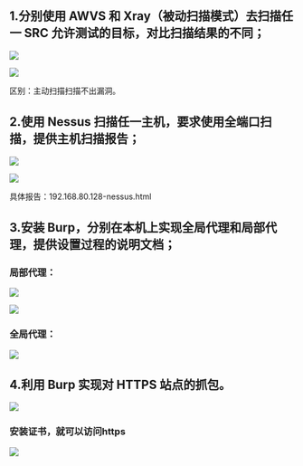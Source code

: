 ## 1.分别使用 AWVS 和 Xray（被动扫描模式）去扫描任一 SRC 允许测试的目标，对比扫描结果的不同；

![](C:\Users\user\AppData\Roaming\marktext\images\2023-09-05-14-21-16-1693894871836.png)

![](C:\Users\user\AppData\Roaming\marktext\images\2023-09-05-14-22-01-image.png)

区别：主动扫描扫描不出漏洞。

## 2.使用 Nessus 扫描任一主机，要求使用全端口扫描，提供主机扫描报告；

![](C:\Users\user\AppData\Roaming\marktext\images\2023-09-05-14-22-51-48fcb2be5b5027e7513c78e6f9e0ea05.png)

![](C:\Users\user\AppData\Roaming\marktext\images\2023-09-05-14-23-07-a6b73a4bd916361207f481d0e99eeedd.png)

具体报告：192.168.80.128-nessus.html

## 3.安装 Burp，分别在本机上实现全局代理和局部代理，提供设置过程的说明文档；

### 局部代理：

![](C:\Users\user\AppData\Roaming\marktext\images\2023-09-05-14-26-03-b5cfc2083b02a8508f5082f87272bc3a.png)

![](C:\Users\user\AppData\Roaming\marktext\images\2023-09-05-14-26-16-681298cb8bb78ee3e705734e520a3457.png)

### 全局代理：

![](C:\Users\user\AppData\Roaming\marktext\images\2023-09-05-14-26-23-bc3d991f66721ae3ceda350acea65efd.png)

## 4.利用 Burp 实现对 HTTPS 站点的抓包。

![](C:\Users\user\AppData\Roaming\marktext\images\2023-09-05-14-26-32-941c67257fe95cb97239c37777b9976e.png)

### 安装证书，就可以访问https

![](C:\Users\user\AppData\Roaming\marktext\images\2023-09-05-14-27-16-03e82b32c7239b9834fd8a28eebd6504.png)

